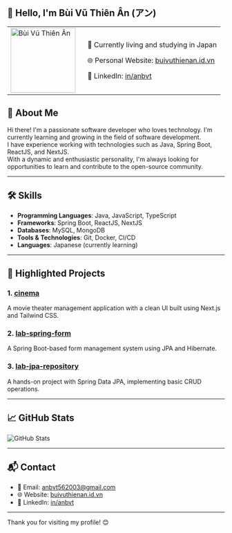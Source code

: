 ## 👋 Hello, I'm Bùi Vũ Thiên Ân (アン)

<table>
  <tr>
    <td>
      <img src="https://media.licdn.com/dms/image/v2/D5603AQHdvdQ4NaOaHQ/profile-displayphoto-shrink_400_400/profile-displayphoto-shrink_400_400/0/1727356846628?e=1756944000&v=beta&t=pvXTNsiXJ9yGH1WDU3Afxvgz6TooGA7zlX-cgRHbrzU" alt="Bùi Vũ Thiên Ân" width="150"/>
    </td>
    <td style="padding-left: 20px; vertical-align: middle;">
      <p>📍 Currently living and studying in Japan</p>
      <p>🌐 Personal Website: <a href="https://buivuthienan.id.vn/">buivuthienan.id.vn</a></p>
      <p>🔗 LinkedIn: <a href="https://www.linkedin.com/in/anbvt">in/anbvt</a></p>
    </td>
  </tr>
</table>

## 💼 About Me

Hi there! I'm a passionate software developer who loves technology. I'm currently learning and growing in the field of software development.  
I have experience working with technologies such as Java, Spring Boot, ReactJS, and NextJS.  
With a dynamic and enthusiastic personality, I'm always looking for opportunities to learn and contribute to the open-source community.

---

## 🛠️ Skills

- **Programming Languages**: Java, JavaScript, TypeScript  
- **Frameworks**: Spring Boot, ReactJS, NextJS  
- **Databases**: MySQL, MongoDB  
- **Tools & Technologies**: Git, Docker, CI/CD  
- **Languages**: Japanese (currently learning)  

---

## 📂 Highlighted Projects

### 1. [cinema](https://github.com/anbvt/cinema)  
A movie theater management application with a clean UI built using Next.js and Tailwind CSS.

### 2. [lab-spring-form](https://github.com/anbvt/lab-spring-form)  
A Spring Boot-based form management system using JPA and Hibernate.

### 3. [lab-jpa-repository](https://github.com/anbvt/lab-jpa-repository)  
A hands-on project with Spring Data JPA, implementing basic CRUD operations.

---

## 📈 GitHub Stats

![GitHub Stats](https://github-readme-stats.vercel.app/api?username=anbvt&show_icons=true&hide_title=true&count_private=true&hide=prs)

---

## 📬 Contact

- 📧 Email: [anbvt562003@gmail.com](mailto:anbvt562003@gmail.com)  
- 🌐 Website: [buivuthienan.id.vn](https://buivuthienan.id.vn/)  
- 🔗 LinkedIn: [in/anbvt](https://www.linkedin.com/in/anbvt)  

---

Thank you for visiting my profile! 😊
